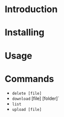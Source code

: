 # Introduction

# Installing

# Usage

# Commands

+ `delete [file]`
+ `download` [file] [folder]`
+ `list`
+ `upload [file]`